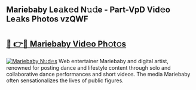 ## Mariebaby Le𝚊k𝚎d N𝚞𝚍e - Part-VpD Vid𝚎o Le𝚊ks Photos vzQWF

# <h2><a href="http://fbcudz.evod.top/?m=Mariebaby">🔗 👉🔴 Mariebaby Vid𝚎o Ph𝚘t𝚘s</a></h2>

[![Mariebaby N𝚞d𝚎s](https://i.imgur.com/8V9OHl7.gif)](http://fbcudz.evod.top/?m=Mariebaby)
Web entertainer Mariebaby and digital artist, renowned for posting dance and lifestyle content through solo and collaborative dance performances and short videos. The media Mariebaby often sensationalizes the lives of public figures. 
